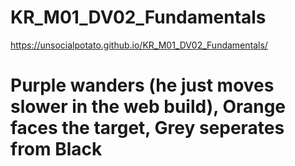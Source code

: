 # KR_M01_DV02_Fundamentals
https://unsocialpotato.github.io/KR_M01_DV02_Fundamentals/
# Purple wanders (he just moves slower in the web build), Orange faces the target, Grey seperates from Black
